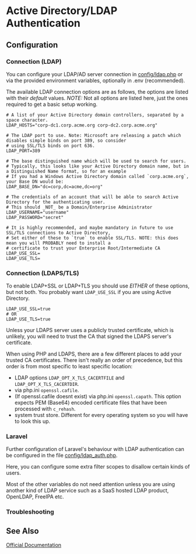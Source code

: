 # Active Directory/LDAP Authentication #

## Configuration ##

### Connection (LDAP) ###

You can configure your LDAP/AD server connection in [config/ldap.php](../../config/ldap.php) or via the provided
environment variables, optionally in .env (recommended).

The available LDAP connection options are as follows, the options are listed with their *default* values.
*NOTE:* Not all options are listed here, just the ones required to get a basic setup working.

```dotenv
# A list of your Active Directory domain controllers, separated by a space character.
LDAP_HOSTS="corp-dc1.corp.acme.org corp-dc2.corp.acme.org"

# The LDAP port to use. Note: Microsoft are releasing a patch which disables simple binds on port 389, so consider
# using SSL/TLS binds on port 636.
LDAP_PORT=389

# The base distinguished name which will be used to search for users.
# Typically, this looks like your Active Directory domain name, but in a Distinguished Name format, so for an example
# If you had a Windows Active Directory domain called `corp.acme.org`, your Base DN would be: 
LDAP_BASE_DN="dc=corp,dc=acme,dc=org"

# The credentials of an account that will be able to search Active Directory for the authenticating user.
# This should _NOT_ be a Domain/Enterprise Administrator
LDAP_USERNAME="username"
LDAP_PASSWORD="secret"

# It is highly recommended, and maybe mandatory in future to use SSL/TLS connections to Active Directory,
# Set either of these to `true` to enable SSL/TLS. NOTE: this does mean you will PROBABLY need to install a 
# certificate to trust your Enterprise Root/Intermediate CA 
LDAP_USE_SSL=
LDAP_USE_TLS=
```

### Connection (LDAPS/TLS) ###

To enable LDAP+SSL or LDAP+TLS you should use _EITHER_ of these options, but not both. You probably want
`LDAP_USE_SSL` if you are using Active Directory.

```dotenv
LDAP_USE_SSL=true
# OR
LDAP_USE_TLS=true
```

Unless your LDAPS server uses a publicly trusted certificate, which is unlikely, you will need to trust the CA that
signed the LDAPS server's certificate.

When using PHP and LDAPS, there are a few different places to add your trusted CA certificates. 
There isn't really an order of precedence, but this order is from most specific to least specific location:

- LDAP options `LDAP_OPT_X_TLS_CACERTFILE` and `LDAP_OPT_X_TLS_CACERTDIR`.
- via php.ini `openssl.cafile`.
- (If openssl.cafile doesnt exist) via php.ini `openssl.capath`. This option expects
  PEM (Base64) encoded certificate files that have been processed with `c_rehash`.
- system trust store. Different for every operating system so you will have to look this up.



### Laravel ###

Further configuration of Laravel's behaviour with LDAP authentication can be configured in the file 
[config/ldap_auth.php](../../config/ldap_auth.php). 

Here, you can configure some extra filter scopes to disallow certain kinds of users.

Most of the other variables do not need attention unless you are using another kind of LDAP service such as a 
SaaS hosted LDAP product, OpenLDAP, FreeIPA etc.

### Troubleshooting ###



## See Also ##

[Official Documentation](https://adldap2.github.io/Adldap2-Laravel/#/?id=quick-start)


